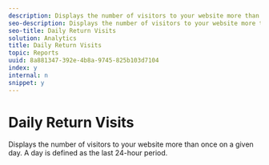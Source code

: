 ```yaml
---
description: Displays the number of visitors to your website more than once on a given day. A day is defined as the last 24-hour period.
seo-description: Displays the number of visitors to your website more than once on a given day. A day is defined as the last 24-hour period.
seo-title: Daily Return Visits
solution: Analytics
title: Daily Return Visits
topic: Reports
uuid: 8a881347-392e-4b8a-9745-825b103d7104
index: y
internal: n
snippet: y
---
```


# Daily Return Visits

Displays the number of visitors to your website more than once on a given day. A day is defined as the last 24-hour period.

